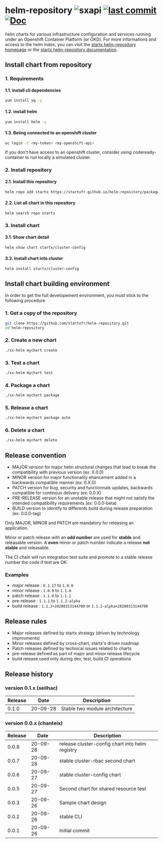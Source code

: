 # helm-repository ![sxapi](https://img.shields.io/badge/latest-v8.13.25-blue.svg) [![last commit](https://img.shields.io/github/last-commit/startxfr/helm-repository.svg)](https://github.com/startxfr/helm-repository) [![Doc](https://readthedocs.org/projects/helm-repository/badge)](https://helm-repository.readthedocs.io)

helm charts for various infrastructure configuration and services running under an Openshift Container Platform (or OKD).
For more informations and access to the helm index, you can visit the [startx helm-repository homepage](https://startxfr.github.io/helm-repository) or the [startx helm-repository documentation](https://helm-repository.readthedocs.io).

## Install chart from repository

### 1. Requirements

#### 1.1. install cli dependencies

```bash
yum install yq -y
```

#### 1.2. install helm

```bash
yum install helm -y
```

#### 1.3. Beiing connected to an openshift cluster

```bash
oc login -t <my-token> <my-openshift-api>
```

If you don't have access to an openshift cluster, consider using codeready-container to
run locally a simulated cluster.

### 2. Install repository

#### 2.1. Install this repository

```bash
helm repo add startx https://startxfr.github.io/helm-repository/packages/
```

#### 2.2. List all chart in this repository

```bash
helm search repo startx
```

### 3. Install chart

#### 3.1. Show chart detail

```bash
helm show chart startx/cluster-config
```

#### 3.2. Install chart into cluster

```bash
helm install startx/cluster-config
```

## Install chart building environment

In order to get the full developement environment, you must stick to the following procedure

### 1. Get a copy of the repository

```bash
git clone https://github.com/startxfr/helm-repository.git
cd helm-repository
```

### 2. Create a new chart

```bash
./sx-helm mychart create
```

### 3. Test a chart

```bash
./sx-helm mychart test
```

### 4. Package a chart

```bash
./sx-helm mychart package
```

### 5. Release a chart

```bash
./sx-helm mychart package auto
```

### 6. Delete a chart

```bash
./sx-helm mychart delete
```

## Release convention

- MAJOR version for major helm structural changes that lead to break the compatibility with previous version (ex: X.0.0)
- MINOR version for major functionality ehancement added in a backwards compatible manner (ex: 0.X.0)
- PATCH version for bug, security and functionnals updates, backwards compatible for continous delivery (ex: 0.0.X)
- PRE-RELEASE version for an unstable release that might not satisfy the intended compatibility requirements (ex: 0.0.0-beta)
- BUILD version to identify to differents build during release preparation (ex: 0.0.0-tag)

Only MAJOR, MINOR and PATCH are mandatory for releasing an application.

Minor or patch release with an **odd number** are used for **stable** and releasable version.
A **even** minor or patch number indicate a release **not stable** and releasable.

The CI chain will run integration test suite and promote to a stable release number the code if
test are OK.

### Examples

- major release : `0.1.17` to `1.0.0`
- minor release : `1.0.0` to `1.1.0`
- patch release : `1.1.0` to `1.1.1`
- pre-release : `1.1.1` to `1.1.2-alpha`
- build release : `1.1.2+20200313144700` or `1.1.2-alpha+20200313144700`

## Release rules

- Major releases defined by startx strategy (driven by technology improvments)
- Minor releases defined by cross-chart, startx's driven roadmap
- Patch releases defined by technical issues related to charts
- pre-release defined as part of major and minor release lifecycle
- build release used only during dev, test, build CI operations

## Release history

### version 0.1.x (seilhac)

| Release | Date     | Description                    |
| ------- | -------- | ------------------------------ |
| 0.1.0   | 20-09-28 | Stable two module architecture |

### version 0.0.x (chanteix)

| Release | Date     | Description                                     |
| ------- | -------- | ----------------------------------------------- |
| 0.0.8   | 20-09-28 | release cluster-config chart into helm registry |
| 0.0.7   | 20-09-28 | stable cluster-rbac second chart                |
| 0.0.6   | 20-09-27 | stable cluster-config chart                     |
| 0.0.5   | 20-09-27 | Second chart for shared resource test           |
| 0.0.3   | 20-09-26 | Sample chart design                             |
| 0.0.2   | 20-09-26 | stable CLI                                      |
| 0.0.1   | 20-09-26 | Initial commit                                  |
